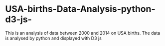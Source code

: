 # USA-births-Data-Analysis-python-d3-js-
This is an analysis of data between 2000 and 2014 on USA births. The data is analysed by python and displayed with D3 js
